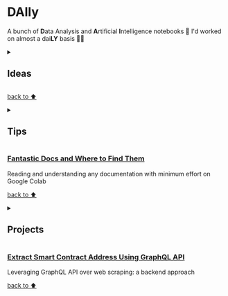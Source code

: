 # DAIly
A bunch of <b>D</b>ata Analysis and <b>A</b>rtificial <b>I</b>ntelligence notebooks 🤖 I'd worked on almost a dai<b>LY</b> basis 👨‍💻

<details>
    <summary>
<h2>Ideas</h2>
    </summary>
This directory might contain notes or outlines of potential data analysis or AI projects that I'm considering working on in the future. These might be in the form of brainstorming notebooks, rough outlines powerpoint of project ideas, or notes on interesting data sources or tools that I want to explore further.
</details>

<!-- ### [WIP] [Rating System is not Credible Anymore So I Propose a New One](projects/Rating_System_is_not_Credible_Anymore_So_I_Propose_a_New_One.ipynb)

Alternate rating system by factor people's feedback -->

[back to ⬆](#daily)


<details>
    <summary>
<h2>Tips</h2>
    </summary>
This directory might contain more practical information, such as code snippets or tutorials that I've found helpful in my data analysis and AI work. These could be tips on how to use specific libraries or tools, how to preprocess data for analysis, or how to approach common data analysis or AI tasks.
</details>

### [Fantastic Docs and Where to Find Them](tips/Fantastic_Docs_and_Where_to_Find_Them.ipynb)

Reading and understanding any documentation with minimum effort on Google Colab

[back to ⬆](#daily)


<details>
    <summary>
<h2>Projects</h2>
</summary>
This directory might contain completed or ongoing data analysis or AI projects that I've worked on. These could be projects that I've done for work or personal interest, and could range from small scripts to large-scale projects.
</details>

### [Extract Smart Contract Address Using GraphQL API](projects/ethereum_address/Extract_Smart_Contract_Address_Using_GraphQL_API.ipynb)

Leveraging GraphQL API over web scraping: a backend approach

[back to ⬆](#daily)

